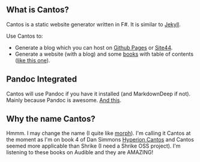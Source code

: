 ## What is Cantos?

Cantos is a static website generator written in F#.  It is similar to [Jekyll](https://github.com/mojombo/jekyll).

Use Cantos to:

* Generate a blog which you can host on [Github Pages](http://pages.github.com/) or [Site44](http://www.site44.com/).
* Generate a website (with a blog) and some [books](https://github.com/bentayloruk/cantos/wiki/Books) with table of contents ([like this one](http://www.enticify.com/docs/commerce-server/developer/introduction/overview.html)).

## Pandoc Integrated

Cantos will use Pandoc if you have it installed (and MarkdownDeep if not).  Mainly because Pandoc is awesome.  [And this](http://stackoverflow.com/questions/13883627/is-it-possible-to-make-markdowndeep-or-markdownsharp-handle-mixed-html-markdown).

## Why the name Cantos?

Hmmm.  I may change the name (I quite like [morph](http://en.wikipedia.org/wiki/Morph_(character))).  I'm calling it Cantos at the moment as I'm on book 4 of Dan Simmons [Hyperion Cantos](http://en.wikipedia.org/wiki/Hyperion_Cantos) and Cantos seemed more applicable than Shrike (I need a Shrike OSS project).  I'm listening to these books on Audible and they are AMAZING!



